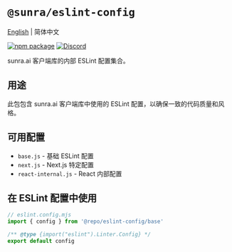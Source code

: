 # `@sunra/eslint-config`

[English](./README.md) | 简体中文

[![npm package](https://img.shields.io/npm/v/@sunra/eslint-config?style=flat-square&color=%237527D7&label=npm)](https://www.npmjs.com/package/@sunra/eslint-config)
[![Discord](https://img.shields.io/discord/897qCzvCcU?style=flat-square&logo=discord&label=Discord&color=5865F2)](https://discord.gg/897qCzvCcU)

sunra.ai 客户端库的内部 ESLint 配置集合。

## 用途

此包包含 sunra.ai 客户端库中使用的 ESLint 配置，以确保一致的代码质量和风格。

## 可用配置

- `base.js` - 基础 ESLint 配置
- `next.js` - Next.js 特定配置
- `react-internal.js` - React 内部配置

## 在 ESLint 配置中使用

```javascript
// eslint.config.mjs
import { config } from '@repo/eslint-config/base'

/** @type {import("eslint").Linter.Config} */
export default config
```
